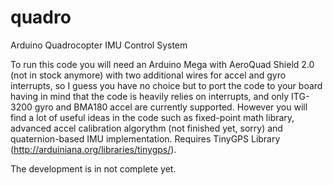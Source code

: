 quadro
================

Arduino Quadrocopter IMU Control System

To run this code you will need an Arduino Mega with AeroQuad Shield 2.0 (not in stock anymore) with
two additional wires for accel and gyro interrupts, so I guess you have no choice but to port the
code to your board having in mind that the code is heavily relies on interrupts, and only ITG-3200
gyro and BMA180 accel are currently supported. However you will find a lot of useful ideas in the code
such as fixed-point math library, advanced accel calibration algorythm (not finished yet, sorry) and
quaternion-based IMU implementation.
Requires TinyGPS Library (http://arduiniana.org/libraries/tinygps/).

The development is in not complete yet.

